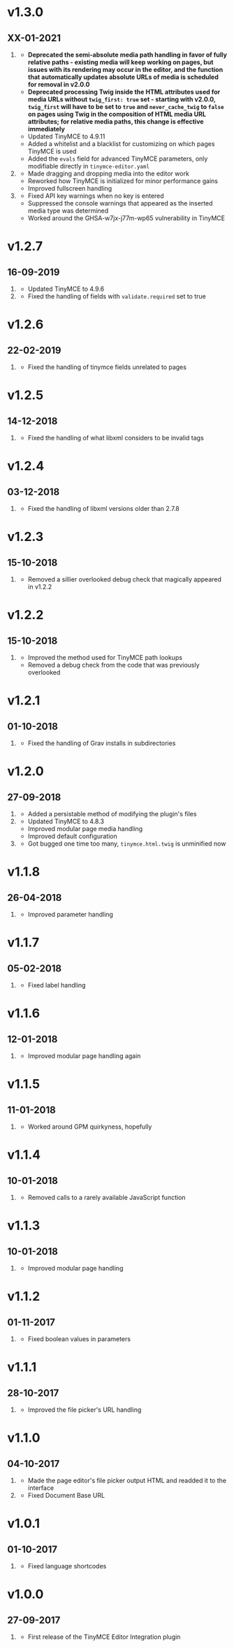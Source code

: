 # v1.3.0
##  XX-01-2021

1. [](#new)
    * **Deprecated the semi-absolute media path handling in favor of fully relative paths - existing media will keep working on pages, but issues with its rendering may occur in the editor, and the function that automatically updates absolute URLs of media is scheduled for removal in v2.0.0**
    * **Deprecated processing Twig inside the HTML attributes used for media URLs without `twig_first: true` set - starting with v2.0.0, `twig_first` will have to be set to `true` and `never_cache_twig` to `false` on pages using Twig in the composition of HTML media URL attributes; for relative media paths, this change is effective immediately**
    * Updated TinyMCE to 4.9.11
    * Added a whitelist and a blacklist for customizing on which pages TinyMCE is used
    * Added the `evals` field for advanced TinyMCE parameters, only modifiable directly in `tinymce-editor.yaml`
2. [](#improved)
    * Made dragging and dropping media into the editor work
    * Reworked how TinyMCE is initialized for minor performance gains
    * Improved fullscreen handling
3. [](#bugfix)
    * Fixed API key warnings when no key is entered
    * Suppressed the console warnings that appeared as the inserted media type was determined
    * Worked around the GHSA-w7jx-j77m-wp65 vulnerability in TinyMCE

# v1.2.7
##  16-09-2019

1. [](#improved)
    * Updated TinyMCE to 4.9.6
2. [](#bugfix)
    * Fixed the handling of fields with `validate.required` set to true

# v1.2.6
##  22-02-2019

1. [](#bugfix)
    * Fixed the handling of tinymce fields unrelated to pages

# v1.2.5
##  14-12-2018

1. [](#bugfix)
    * Fixed the handling of what libxml considers to be invalid tags

# v1.2.4
##  03-12-2018

1. [](#bugfix)
    * Fixed the handling of libxml versions older than 2.7.8

# v1.2.3
##  15-10-2018

1. [](#improved)
    * Removed a sillier overlooked debug check that magically appeared in v1.2.2

# v1.2.2
##  15-10-2018

1. [](#improved)
    * Improved the method used for TinyMCE path lookups
    * Removed a debug check from the code that was previously overlooked

# v1.2.1
##  01-10-2018

1. [](#bugfix)
    * Fixed the handling of Grav installs in subdirectories

# v1.2.0
##  27-09-2018

1. [](#new)
    * Added a persistable method of modifying the plugin's files
2. [](#improved)
    * Updated TinyMCE to 4.8.3
    * Improved modular page media handling
    * Improved default configuration
3. [](#bugfix)
    * Got bugged one time too many, `tinymce.html.twig` is unminified now

# v1.1.8
##  26-04-2018

1. [](#improved)
    * Improved parameter handling

# v1.1.7
##  05-02-2018

1. [](#bugfix)
    * Fixed label handling

# v1.1.6
##  12-01-2018

1. [](#bugfix)
    * Improved modular page handling again

# v1.1.5
##  11-01-2018

1. [](#bugfix)
    * Worked around GPM quirkyness, hopefully

# v1.1.4
##  10-01-2018

1. [](#bugfix)
    * Removed calls to a rarely available JavaScript function

# v1.1.3
##  10-01-2018

1. [](#improved)
    * Improved modular page handling

# v1.1.2
##  01-11-2017

1. [](#bugfix)
    * Fixed boolean values in parameters

# v1.1.1
##  28-10-2017

1. [](#improved)
    * Improved the file picker's URL handling

# v1.1.0
##  04-10-2017

1. [](#new)
    * Made the page editor's file picker output HTML and readded it to the interface
2. [](#bugfix)
    * Fixed Document Base URL

# v1.0.1
##  01-10-2017

1. [](#improved)
    * Fixed language shortcodes

# v1.0.0
##  27-09-2017

1. [](#new)
    * First release of the TinyMCE Editor Integration plugin
